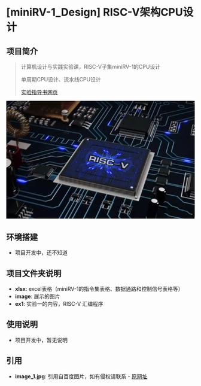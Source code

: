 # [miniRV-1_Design] RISC-V架构CPU设计

## 项目简介
> 计算机设计与实践实验课，RISC-V子集miniRV-1的CPU设计
>
> 单周期CPU设计、流水线CPU设计
>
> [实验指导书网页](https://hitsz-cslab.gitee.io/organ/)

![](image/image_1.jpg)


## 环境搭建

* 项目开发中，还不知道

## 项目文件夹说明

* **xlsx**: excel表格（miniRV-1的指令集表格、数据通路和控制信号表格等）
* **image**: 展示的图片
* **ex1**: 实验一的内容，RISC-V 汇编程序

## 使用说明

* 项目开发中，暂无说明

## 引用

* **image_1.jpg**: 引用自百度图片，如有侵权请联系 - [原网址](https://image.baidu.com/search/detail?ct=503316480&z=0&ipn=d&word=RISC-V%20%E5%9B%BE%E7%89%87&step_word=&hs=0&pn=1&spn=0&di=180510&pi=0&rn=1&tn=baiduimagedetail&is=0%2C0&istype=0&ie=utf-8&oe=utf-8&in=&cl=2&lm=-1&st=undefined&cs=2454626199%2C4288005620&os=2136804889%2C2843461907&simid=30986516%2C827252161&adpicid=0&lpn=0&ln=1558&fr=&fmq=1624985920546_R&fm=&ic=undefined&s=undefined&hd=undefined&latest=undefined&copyright=undefined&se=&sme=&tab=0&width=undefined&height=undefined&face=undefined&ist=&jit=&cg=&bdtype=0&oriquery=&objurl=https%3A%2F%2Fgimg2.baidu.com%2Fimage_search%2Fsrc%3Dhttp%3A%2F%2Fstatic.cena.com.cn%2Fattach%2Fimage%2F20190315%2F155261343058194771.jpg%26refer%3Dhttp%3A%2F%2Fstatic.cena.com.cn%26app%3D2002%26size%3Df9999%2C10000%26q%3Da80%26n%3D0%26g%3D0n%26fmt%3Djpeg%3Fsec%3D1627577928%26t%3D5171c67e42dc13b1c4d6ddfa5d7dea82&fromurl=ippr_z2C%24qAzdH3FAzdH3Fooo_z%26e3Bqtviwviw_z%26e3Bv54AzdH3Fr5fpgjof_nbb9dclb81cdvuda1lnjdw9w9k18j9n8_z%26e3Bip4s&gsm=2&rpstart=0&rpnum=0&islist=&querylist=&nojc=undefined)

